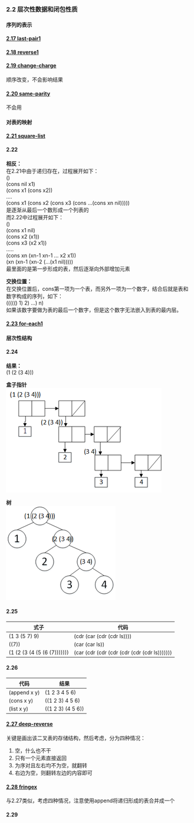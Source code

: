 ### 2.2 层次性数据和闭包性质

#### 序列的表示

#### [2.17 last-pair1](code/list.scm)  

#### [2.18 reverse1](code/list.scm)  

#### [2.19 change-charge](code/coins.scm)  
顺序改变，不会影响结果  

#### [2.20 same-parity](code/list.scm)  
不会用

#### 对表的映射

#### [2.21 square-list](code/map.scm)

#### 2.22
**相反：**     
在2.21中由于递归存在，过程展开如下：   
()  
(cons nil x1)  
(cons x1 (cons x2))  
....    
(cons x1 (cons x2 (cons x3 (cons ...(cons xn nil)))))     
是逐渐从最后一个数形成一个列表的    
而2.22中过程展开如下：   
()        
(cons x1 nil)  
(cons x2 (x1))  
(cons x3 (x2 x1))  
.....       
(cons xn (xn-1 xn-1 ... x2 x1))         
(xn (xn-1 (xn-2 (...(x1 nil)))))  
最里面的是第一步形成的表，然后逐渐向外部增加元素        

**交换位置：**          
在交换位置后，cons第一项为一个表，而另外一项为一个数字，结合后就是表和数字构成的序列，如下：     
((((() 1) 2) ...) n)      
如果该数字要做为表的最后一个数字，但是这个数字无法嵌入到表的最内层。      

#### [2.23 for-each1](code/map.scm)    

#### 层次性结构      

#### 2.24   
**结果：**       
(1 (2 (3 4)))     

**盒子指针**    
![盒子指针](img/224a.png)   

**树**   
![树](img/224b.png)      

#### 2.25   
式子|代码
-|-
(1 3 (5 7) 9) | (cdr (car (cdr (cdr ls))))
((7)) | (car (car ls))    
(1 (2 (3 (4 (5 (6 (7))))))) | (car (cdr (cdr (cdr (cdr (cdr (cdr ls)))))))     

#### 2.26       
代码|结果   
-|-  
(append x y)|(1 2 3 4 5 6)     
(cons x y) | ((1 2 3) 4 5 6)       
(list x y) | ((1 2 3) (4 5 6))   

#### [2.27 deep-reverse](code/tree.scm)  
关键是画出该二叉表的存储结构，然后考虑，分为四种情况：    
1. 空，什么也不干  
2. 只有一个元素直接返回    
3. 为序对且左右均不为空，就翻转  
4. 右边为空，则翻转左边的内容即可    

#### [2.28 fringex](code/tree.scm)  
与2.27类似，考虑四种情况，注意使用append将递归形成的表合并成一个        

#### 2.29      
   
